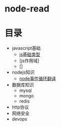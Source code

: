 # node-read

# 目录
  - javascript基础
    - [js基础类型](https://github.com/luanxuechao/node-read/blob/master/src/javascript/data-type.md)
    - [js作用域]
    - []
  - nodejs知识
    - [node事件循环翻译](https://github.com/luanxuechao/node-read/blob/master/src/nodejs/EventLoop.md)
  - 数据库知识
    - mysql
    - mongo
    - redis
  - http协议
  - 网络安全
  - devops
